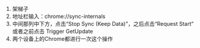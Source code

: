 1. 架梯子
2. 地址栏输入：chrome://sync-internals
3. 中间那列中下方，点击“Stop Sync (Keep Data)”，之后点击“Request Start”  或者之前点击 Trigger GetUpdate
4. 两个设备上的Chrome都进行一次这个操作
